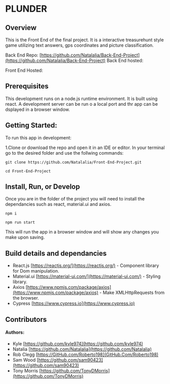 # PLUNDER

## Overview

This is the Front End of the final project. It is a interactive treasurehunt style game utilizing text answers, gps coordinates and picture classification.

Back End Repo: [https://github.com/Natalalia/Back-End-Project](https://github.com/Natalalia/Back-End-Project)
Back End hosted:

Front End Hosted:

## Prerequisites

This development runs on a node.js runtime environment. It is built using react. A development server can be run o a local port and thr app can be dsplayed in a browser window.

## Getting Started:

To run this app in development:

1.Clone or download the repo and open it in an IDE or editor. In your terminal go to the desired folder and use the follwing commands:

```
git clone https://github.com/Natalalia/Front-End-Project.git

cd Front-End-Project

```

## Install, Run, or Develop

Once you are in the folder of the project you will need to install the dependancies such as react, material.ui and axios.

```
npm i

npm run start
```

This will run the app in a browser window and will show any changes you make upon saving.

## Build details and dependancies

- React.js [https://reactjs.org/](https://reactjs.org/) - Component library for Dom manipulation.
- Material.ui [https://material-ui.com/](https://material-ui.com/) - Styling library.
- Axios [https://www.npmjs.com/package/axios](https://www.npmjs.com/package/axios) - Make XMLHttpRequests from the browser.
- Cypress [https://www.cypress.io](https://www.cypress.io)

## Contributors

#### Authors:

- Kyle [https://github.com/kyle974](https://github.com/kyle974)
- Natalia [https://github.com/Natalalia](https://github.com/Natalalia)
- Rob Clegg [https://GitHub.com/Roberto198](GitHub.Com/Roberto198)
- Sam Wood [https://github.com/sam90423](https://github.com/sam90423)
- Tony Morris [https://github.com/TonyDMorris](https://github.com/TonyDMorris)
